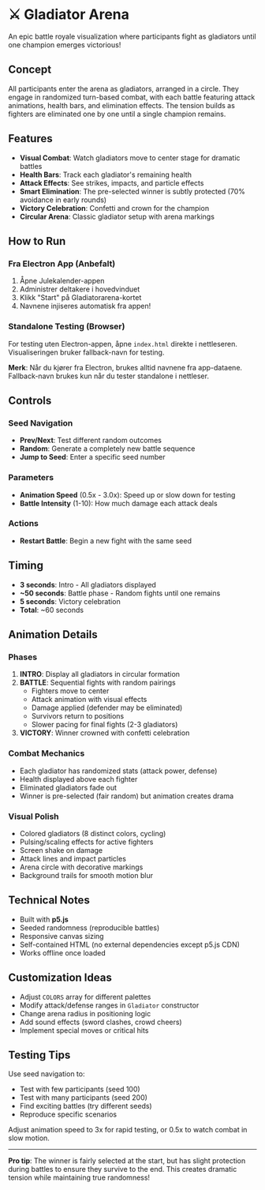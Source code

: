 # ⚔️ Gladiator Arena

An epic battle royale visualization where participants fight as gladiators until one champion emerges victorious!

## Concept

All participants enter the arena as gladiators, arranged in a circle. They engage in randomized turn-based combat, with each battle featuring attack animations, health bars, and elimination effects. The tension builds as fighters are eliminated one by one until a single champion remains.

## Features

- **Visual Combat**: Watch gladiators move to center stage for dramatic battles
- **Health Bars**: Track each gladiator's remaining health
- **Attack Effects**: See strikes, impacts, and particle effects
- **Smart Elimination**: The pre-selected winner is subtly protected (70% avoidance in early rounds)
- **Victory Celebration**: Confetti and crown for the champion
- **Circular Arena**: Classic gladiator setup with arena markings

## How to Run

### Fra Electron App (Anbefalt)

1. Åpne Julekalender-appen
2. Administrer deltakere i hovedvinduet
3. Klikk "Start" på Gladiatorarena-kortet
4. Navnene injiseres automatisk fra appen!

### Standalone Testing (Browser)

For testing uten Electron-appen, åpne `index.html` direkte i nettleseren. Visualiseringen bruker fallback-navn for testing.

**Merk**: Når du kjører fra Electron, brukes alltid navnene fra app-dataene. Fallback-navn brukes kun når du tester standalone i nettleser.

## Controls

### Seed Navigation
- **Prev/Next**: Test different random outcomes
- **Random**: Generate a completely new battle sequence
- **Jump to Seed**: Enter a specific seed number

### Parameters
- **Animation Speed** (0.5x - 3.0x): Speed up or slow down for testing
- **Battle Intensity** (1-10): How much damage each attack deals

### Actions
- **Restart Battle**: Begin a new fight with the same seed

## Timing

- **3 seconds**: Intro - All gladiators displayed
- **~50 seconds**: Battle phase - Random fights until one remains
- **5 seconds**: Victory celebration
- **Total**: ~60 seconds

## Animation Details

### Phases
1. **INTRO**: Display all gladiators in circular formation
2. **BATTLE**: Sequential fights with random pairings
   - Fighters move to center
   - Attack animation with visual effects
   - Damage applied (defender may be eliminated)
   - Survivors return to positions
   - Slower pacing for final fights (2-3 gladiators)
3. **VICTORY**: Winner crowned with confetti celebration

### Combat Mechanics
- Each gladiator has randomized stats (attack power, defense)
- Health displayed above each fighter
- Eliminated gladiators fade out
- Winner is pre-selected (fair random) but animation creates drama

### Visual Polish
- Colored gladiators (8 distinct colors, cycling)
- Pulsing/scaling effects for active fighters
- Screen shake on damage
- Attack lines and impact particles
- Arena circle with decorative markings
- Background trails for smooth motion blur

## Technical Notes

- Built with **p5.js**
- Seeded randomness (reproducible battles)
- Responsive canvas sizing
- Self-contained HTML (no external dependencies except p5.js CDN)
- Works offline once loaded

## Customization Ideas

- Adjust `COLORS` array for different palettes
- Modify attack/defense ranges in `Gladiator` constructor
- Change arena radius in positioning logic
- Add sound effects (sword clashes, crowd cheers)
- Implement special moves or critical hits

## Testing Tips

Use seed navigation to:
- Test with few participants (seed 100)
- Test with many participants (seed 200)
- Find exciting battles (try different seeds)
- Reproduce specific scenarios

Adjust animation speed to 3x for rapid testing, or 0.5x to watch combat in slow motion.

---

**Pro tip**: The winner is fairly selected at the start, but has slight protection during battles to ensure they survive to the end. This creates dramatic tension while maintaining true randomness!
